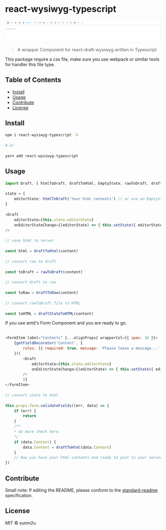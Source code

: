 # react-wysiwyg-typescript

![banner](assests/wysiwyg.png)

> A wrapper Component for react-draft-wysiwyg written in Typescript


This package require a css file, make sure you use webpack or similar tools for handler this file type.

## Table of Contents

- [Install](#install)
- [Usage](#usage)
- [Contribute](#contribute)
- [License](#license)

## Install

```sh
npm i react-wysiwyg-typescript -S

# or

yarn add react-wysiwyg-typescript

```

## Usage

```ts
import Draft, { htmlToDraft, draftToHtml, EmptyState, rawToDraft, draftToRaw , draftStateToHTML} from 'react-wysiwyg-typescript'

state = {
    editorState: htmlToDraft('Your html contents') // or use an EmptyState
}

<Draft
    editorState={this.state.editorState}
    onEditorStateChange={(editorState) => { this.setState({ editorState }) }}
/>

// save html to server

const html = draftToHtml(content)

// convert raw to draft

const toDraft = rawToDraft(content)

// convert draft to raw

const toRaw = draftToRaw(content)

// convert rawToDraft file to HTML

const toHTML = draftStateToHTML(content)

```

If you use antd's Form Component and you are ready to go.

```js

<FormItem label="Contents" {...alignProps} wrapperCol={{ span: 16 }}>
    {getFieldDecorator('Content', {
        rules: [{ required: true, message: 'Please leave a message...' }],
    })(
        <Draft
            editorState={this.state.editorState}
            onEditorStateChange={(editorState) => { this.setState({ editorState }) }}
        />
        )}
</FormItem>

// convert state to html

this.props.form.validateFields((err, data) => {
    if (err) {
        return
    }
    /**
    * do more check here.
    */
    if (data.Content) {
        data.Content = draftToHtml(data.Content)
    }
    // Now you have your html contents and ready to post to your server.
})

```

## Contribute



Small note: If editing the README, please conform to the [standard-readme](https://github.com/RichardLitt/standard-readme) specification.

## License

MIT © sumn2u
